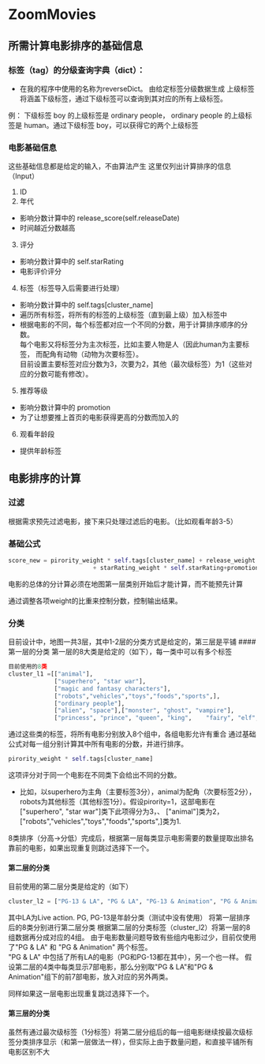 # ZoomMovies


## 所需计算电影排序的基础信息
### 标签（tag）的分级查询字典（dict）：
- 在我的程序中使用的名称为reverseDict。
由给定标签分级数据生成
上级标签将涵盖下级标签，通过下级标签可以查询到其对应的所有上级标签。

例：
下级标签 boy 的上级标签是 ordinary people， ordinary people 的上级标签是 human。通过下级标签 boy，可以获得它的两个上级标签

### 电影基础信息
这些基础信息都是给定的输入，不由算法产生
这里仅列出计算排序的信息 （Input）
1. ID
2. 年代
  - 影响分数计算中的 release_score(self.releaseDate)
  - 时间越近分数越高
3. 评分
  - 影响分数计算中的 self.starRating
  - 电影评价评分
4. 标签（标签导入后需要进行处理）
  - 影响分数计算中的 self.tags[cluster_name]
  - 遍历所有标签，将所有的标签的上级标签（直到最上级）加入标签中
  - 根据电影的不同，每个标签都对应一个不同的分数，用于计算排序顺序的分数。\
  每个电影又将标签分为主次标签，比如主要人物是人（因此human为主要标签， 而配角有动物（动物为次要标签）。\
  目前设置主要标签对应分数为3，次要为2，其他（最次级标签）为1（这些对应的分数可能有修改）。
5. 推荐等级
  - 影响分数计算中的 promotion
  - 为了让想要推上首页的电影获得更高的分数而加入的
6. 观看年龄段
  - 提供年龄标签

## 电影排序的计算

### 过滤
根据需求预先过滤电影，接下来只处理过滤后的电影。（比如观看年龄3-5）

### 基础公式
```python
score_new = pirority_weight * self.tags[cluster_name] + release_weight * release_score(self.releaseDate)\
                        + starRating_weight * self.starRating+promotion_weight*self.promotion
```
电影的总体的分计算必须在地图第一层类别开始后才能计算，而不能预先计算

通过调整各项weight的比重来控制分数，控制输出结果。

### 分类
目前设计中，地图一共3层，其中1-2层的分类方式是给定的，第三层是平铺
####第一层的分类
第一层的8大类是给定的（如下），每一类中可以有多个标签 
```python
目前使用的8类
cluster_l1 =[["animal"],
             ["superhero", "star war"],
             ["magic and fantasy characters"],
             ["robots","vehicles","toys","foods","sports",],
             ["ordinary people"],
             ["alien", "space"],["monster", "ghost", "vampire"],
             ["princess", "prince", "queen", "king",	"fairy", "elf", "mermaid", "smurf","snowman"]]
```
通过这些类的标签，将所有电影分别放入8个组中，各组电影允许有重合
通过基础公式对每一组分别计算其中所有电影的分数，并进行排序。
```python
pirority_weight * self.tags[cluster_name]
```
这项评分对于同一个电影在不同类下会给出不同的分数。
- 比如，以superhero为主角（主要标签3分），animal为配角（次要标签2分），robots为其他标签（其他标签1分）。假设pirority=1，这部电影在["superhero", "star war"]类下此项得分为3，、
["animal"]类为2，["robots","vehicles","toys","foods","sports",]类为1.

8类排序（分高->分低）完成后，根据第一层每类显示电影需要的数量提取出排名靠前的电影，如果出现重复则跳过选择下一个。


#### 第二层的分类
目前使用的第二层分类是给定的（如下）
```python
cluster_l2 = ["PG-13 & LA", "PG & LA", "PG-13 & Animation", "PG & Animation"]
```
其中LA为Live action. PG, PG-13是年龄分类（测试中没有使用）
将第一层排序后的8类分别进行第二层分类
根据第二层的分类标签（cluster_l2）将第一层的8组数据再分成对应的4组。
由于电影数量问题导致有些组内电影过少，目前仅使用了"PG & LA" 和 "PG & Animation" 两个标签。\
"PG & LA" 中包括了所有LA的电影（PG和PG-13都在其中），另一个也一样。
假设第二层的4类中每类显示7部电影，那么分别取"PG & LA"和"PG & Animation"组下的前7部电影，放入对应的另外两类。

同样如果这一层电影出现重复跳过选择下一个。

#### 第三层的分类
虽然有通过最次级标签（1分标签）将第二层分组后的每一组电影继续按最次级标签分类排序显示（和第一层做法一样），但实际上由于数量问题，和直接平铺所有电影区别不大
